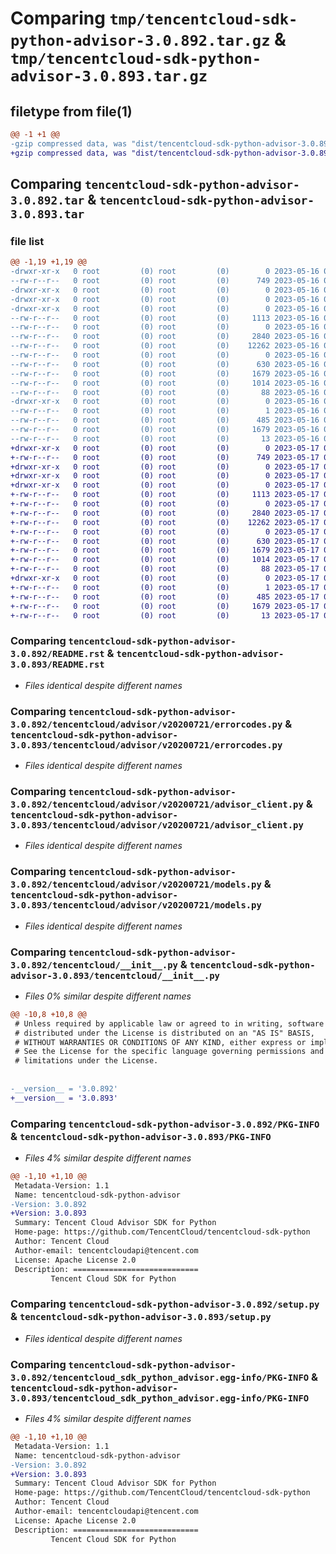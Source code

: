 # Comparing `tmp/tencentcloud-sdk-python-advisor-3.0.892.tar.gz` & `tmp/tencentcloud-sdk-python-advisor-3.0.893.tar.gz`

## filetype from file(1)

```diff
@@ -1 +1 @@
-gzip compressed data, was "dist/tencentcloud-sdk-python-advisor-3.0.892.tar", last modified: Tue May 16 00:26:29 2023, max compression
+gzip compressed data, was "dist/tencentcloud-sdk-python-advisor-3.0.893.tar", last modified: Wed May 17 03:21:17 2023, max compression
```

## Comparing `tencentcloud-sdk-python-advisor-3.0.892.tar` & `tencentcloud-sdk-python-advisor-3.0.893.tar`

### file list

```diff
@@ -1,19 +1,19 @@
-drwxr-xr-x   0 root         (0) root         (0)        0 2023-05-16 00:26:29.000000 tencentcloud-sdk-python-advisor-3.0.892/
--rw-r--r--   0 root         (0) root         (0)      749 2023-05-16 00:26:29.000000 tencentcloud-sdk-python-advisor-3.0.892/README.rst
-drwxr-xr-x   0 root         (0) root         (0)        0 2023-05-16 00:26:29.000000 tencentcloud-sdk-python-advisor-3.0.892/tencentcloud/
-drwxr-xr-x   0 root         (0) root         (0)        0 2023-05-16 00:26:29.000000 tencentcloud-sdk-python-advisor-3.0.892/tencentcloud/advisor/
-drwxr-xr-x   0 root         (0) root         (0)        0 2023-05-16 00:26:29.000000 tencentcloud-sdk-python-advisor-3.0.892/tencentcloud/advisor/v20200721/
--rw-r--r--   0 root         (0) root         (0)     1113 2023-05-16 00:26:29.000000 tencentcloud-sdk-python-advisor-3.0.892/tencentcloud/advisor/v20200721/errorcodes.py
--rw-r--r--   0 root         (0) root         (0)        0 2023-05-16 00:26:29.000000 tencentcloud-sdk-python-advisor-3.0.892/tencentcloud/advisor/v20200721/__init__.py
--rw-r--r--   0 root         (0) root         (0)     2840 2023-05-16 00:26:29.000000 tencentcloud-sdk-python-advisor-3.0.892/tencentcloud/advisor/v20200721/advisor_client.py
--rw-r--r--   0 root         (0) root         (0)    12262 2023-05-16 00:26:29.000000 tencentcloud-sdk-python-advisor-3.0.892/tencentcloud/advisor/v20200721/models.py
--rw-r--r--   0 root         (0) root         (0)        0 2023-05-16 00:26:29.000000 tencentcloud-sdk-python-advisor-3.0.892/tencentcloud/advisor/__init__.py
--rw-r--r--   0 root         (0) root         (0)      630 2023-05-16 00:26:29.000000 tencentcloud-sdk-python-advisor-3.0.892/tencentcloud/__init__.py
--rw-r--r--   0 root         (0) root         (0)     1679 2023-05-16 00:26:29.000000 tencentcloud-sdk-python-advisor-3.0.892/PKG-INFO
--rw-r--r--   0 root         (0) root         (0)     1014 2023-05-16 00:26:29.000000 tencentcloud-sdk-python-advisor-3.0.892/setup.py
--rw-r--r--   0 root         (0) root         (0)       88 2023-05-16 00:26:29.000000 tencentcloud-sdk-python-advisor-3.0.892/setup.cfg
-drwxr-xr-x   0 root         (0) root         (0)        0 2023-05-16 00:26:29.000000 tencentcloud-sdk-python-advisor-3.0.892/tencentcloud_sdk_python_advisor.egg-info/
--rw-r--r--   0 root         (0) root         (0)        1 2023-05-16 00:26:29.000000 tencentcloud-sdk-python-advisor-3.0.892/tencentcloud_sdk_python_advisor.egg-info/dependency_links.txt
--rw-r--r--   0 root         (0) root         (0)      485 2023-05-16 00:26:29.000000 tencentcloud-sdk-python-advisor-3.0.892/tencentcloud_sdk_python_advisor.egg-info/SOURCES.txt
--rw-r--r--   0 root         (0) root         (0)     1679 2023-05-16 00:26:29.000000 tencentcloud-sdk-python-advisor-3.0.892/tencentcloud_sdk_python_advisor.egg-info/PKG-INFO
--rw-r--r--   0 root         (0) root         (0)       13 2023-05-16 00:26:29.000000 tencentcloud-sdk-python-advisor-3.0.892/tencentcloud_sdk_python_advisor.egg-info/top_level.txt
+drwxr-xr-x   0 root         (0) root         (0)        0 2023-05-17 03:21:17.000000 tencentcloud-sdk-python-advisor-3.0.893/
+-rw-r--r--   0 root         (0) root         (0)      749 2023-05-17 03:21:17.000000 tencentcloud-sdk-python-advisor-3.0.893/README.rst
+drwxr-xr-x   0 root         (0) root         (0)        0 2023-05-17 03:21:17.000000 tencentcloud-sdk-python-advisor-3.0.893/tencentcloud/
+drwxr-xr-x   0 root         (0) root         (0)        0 2023-05-17 03:21:17.000000 tencentcloud-sdk-python-advisor-3.0.893/tencentcloud/advisor/
+drwxr-xr-x   0 root         (0) root         (0)        0 2023-05-17 03:21:17.000000 tencentcloud-sdk-python-advisor-3.0.893/tencentcloud/advisor/v20200721/
+-rw-r--r--   0 root         (0) root         (0)     1113 2023-05-17 03:21:17.000000 tencentcloud-sdk-python-advisor-3.0.893/tencentcloud/advisor/v20200721/errorcodes.py
+-rw-r--r--   0 root         (0) root         (0)        0 2023-05-17 03:21:17.000000 tencentcloud-sdk-python-advisor-3.0.893/tencentcloud/advisor/v20200721/__init__.py
+-rw-r--r--   0 root         (0) root         (0)     2840 2023-05-17 03:21:17.000000 tencentcloud-sdk-python-advisor-3.0.893/tencentcloud/advisor/v20200721/advisor_client.py
+-rw-r--r--   0 root         (0) root         (0)    12262 2023-05-17 03:21:17.000000 tencentcloud-sdk-python-advisor-3.0.893/tencentcloud/advisor/v20200721/models.py
+-rw-r--r--   0 root         (0) root         (0)        0 2023-05-17 03:21:17.000000 tencentcloud-sdk-python-advisor-3.0.893/tencentcloud/advisor/__init__.py
+-rw-r--r--   0 root         (0) root         (0)      630 2023-05-17 03:21:17.000000 tencentcloud-sdk-python-advisor-3.0.893/tencentcloud/__init__.py
+-rw-r--r--   0 root         (0) root         (0)     1679 2023-05-17 03:21:17.000000 tencentcloud-sdk-python-advisor-3.0.893/PKG-INFO
+-rw-r--r--   0 root         (0) root         (0)     1014 2023-05-17 03:21:17.000000 tencentcloud-sdk-python-advisor-3.0.893/setup.py
+-rw-r--r--   0 root         (0) root         (0)       88 2023-05-17 03:21:17.000000 tencentcloud-sdk-python-advisor-3.0.893/setup.cfg
+drwxr-xr-x   0 root         (0) root         (0)        0 2023-05-17 03:21:17.000000 tencentcloud-sdk-python-advisor-3.0.893/tencentcloud_sdk_python_advisor.egg-info/
+-rw-r--r--   0 root         (0) root         (0)        1 2023-05-17 03:21:17.000000 tencentcloud-sdk-python-advisor-3.0.893/tencentcloud_sdk_python_advisor.egg-info/dependency_links.txt
+-rw-r--r--   0 root         (0) root         (0)      485 2023-05-17 03:21:17.000000 tencentcloud-sdk-python-advisor-3.0.893/tencentcloud_sdk_python_advisor.egg-info/SOURCES.txt
+-rw-r--r--   0 root         (0) root         (0)     1679 2023-05-17 03:21:17.000000 tencentcloud-sdk-python-advisor-3.0.893/tencentcloud_sdk_python_advisor.egg-info/PKG-INFO
+-rw-r--r--   0 root         (0) root         (0)       13 2023-05-17 03:21:17.000000 tencentcloud-sdk-python-advisor-3.0.893/tencentcloud_sdk_python_advisor.egg-info/top_level.txt
```

### Comparing `tencentcloud-sdk-python-advisor-3.0.892/README.rst` & `tencentcloud-sdk-python-advisor-3.0.893/README.rst`

 * *Files identical despite different names*

### Comparing `tencentcloud-sdk-python-advisor-3.0.892/tencentcloud/advisor/v20200721/errorcodes.py` & `tencentcloud-sdk-python-advisor-3.0.893/tencentcloud/advisor/v20200721/errorcodes.py`

 * *Files identical despite different names*

### Comparing `tencentcloud-sdk-python-advisor-3.0.892/tencentcloud/advisor/v20200721/advisor_client.py` & `tencentcloud-sdk-python-advisor-3.0.893/tencentcloud/advisor/v20200721/advisor_client.py`

 * *Files identical despite different names*

### Comparing `tencentcloud-sdk-python-advisor-3.0.892/tencentcloud/advisor/v20200721/models.py` & `tencentcloud-sdk-python-advisor-3.0.893/tencentcloud/advisor/v20200721/models.py`

 * *Files identical despite different names*

### Comparing `tencentcloud-sdk-python-advisor-3.0.892/tencentcloud/__init__.py` & `tencentcloud-sdk-python-advisor-3.0.893/tencentcloud/__init__.py`

 * *Files 0% similar despite different names*

```diff
@@ -10,8 +10,8 @@
 # Unless required by applicable law or agreed to in writing, software
 # distributed under the License is distributed on an "AS IS" BASIS,
 # WITHOUT WARRANTIES OR CONDITIONS OF ANY KIND, either express or implied.
 # See the License for the specific language governing permissions and
 # limitations under the License.
 
 
-__version__ = '3.0.892'
+__version__ = '3.0.893'
```

### Comparing `tencentcloud-sdk-python-advisor-3.0.892/PKG-INFO` & `tencentcloud-sdk-python-advisor-3.0.893/PKG-INFO`

 * *Files 4% similar despite different names*

```diff
@@ -1,10 +1,10 @@
 Metadata-Version: 1.1
 Name: tencentcloud-sdk-python-advisor
-Version: 3.0.892
+Version: 3.0.893
 Summary: Tencent Cloud Advisor SDK for Python
 Home-page: https://github.com/TencentCloud/tencentcloud-sdk-python
 Author: Tencent Cloud
 Author-email: tencentcloudapi@tencent.com
 License: Apache License 2.0
 Description: ============================
         Tencent Cloud SDK for Python
```

### Comparing `tencentcloud-sdk-python-advisor-3.0.892/setup.py` & `tencentcloud-sdk-python-advisor-3.0.893/setup.py`

 * *Files identical despite different names*

### Comparing `tencentcloud-sdk-python-advisor-3.0.892/tencentcloud_sdk_python_advisor.egg-info/PKG-INFO` & `tencentcloud-sdk-python-advisor-3.0.893/tencentcloud_sdk_python_advisor.egg-info/PKG-INFO`

 * *Files 4% similar despite different names*

```diff
@@ -1,10 +1,10 @@
 Metadata-Version: 1.1
 Name: tencentcloud-sdk-python-advisor
-Version: 3.0.892
+Version: 3.0.893
 Summary: Tencent Cloud Advisor SDK for Python
 Home-page: https://github.com/TencentCloud/tencentcloud-sdk-python
 Author: Tencent Cloud
 Author-email: tencentcloudapi@tencent.com
 License: Apache License 2.0
 Description: ============================
         Tencent Cloud SDK for Python
```

